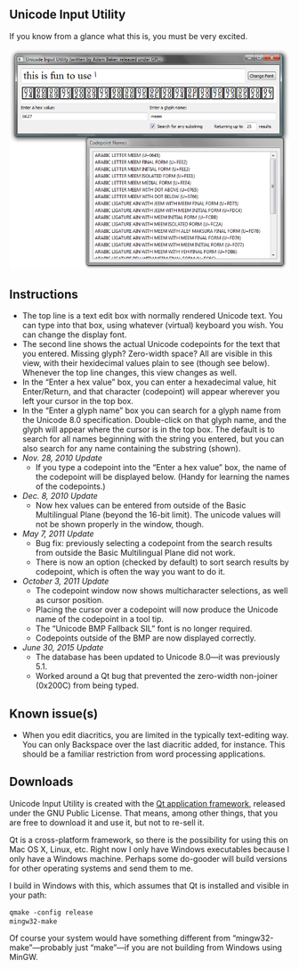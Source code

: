 Unicode Input Utility
------------

If you know from a glance what this is, you must be very excited.

![Screenshot of Unicode Input Utility](unicode_input_screenshot.png)

Instructions
------------

*   The top line is a text edit box with normally rendered Unicode text. You can type into that box, using whatever (virtual) keyboard you wish. You can change the display font.
*   The second line shows the actual Unicode codepoints for the text that you entered. Missing glyph? Zero-width space? All are visible in this view, with their hexidecimal values plain to see (though see below). Whenever the top line changes, this view changes as well.
*   In the “Enter a hex value” box, you can enter a hexadecimal value, hit Enter/Return, and that character (codepoint) will appear wherever you left your cursor in the top box.
*   In the “Enter a glyph name” box you can search for a glyph name from the Unicode 8.0 specification. Double-click on that glyph name, and the glyph will appear where the cursor is in the top box. The default is to search for all names beginning with the string you entered, but you can also search for any name containing the substring (shown).
*   _Nov. 28, 2010 Update_
    *   If you type a codepoint into the “Enter a hex value” box, the name of the codepoint will be displayed below. (Handy for learning the names of the codepoints.)
*   _Dec. 8, 2010 Update_
    *   Now hex values can be entered from outside of the Basic Multilingual Plane (beyond the 16-bit limit). The unicode values will not be shown properly in the window, though.
*   _May 7, 2011 Update_
    *   Bug fix: previously selecting a codepoint from the search results from outside the Basic Multilingual Plane did not work.
    *   There is now an option (checked by default) to sort search results by codepoint, which is often the way you want to do it.
*   _October 3, 2011 Update_
    *   The codepoint window now shows multicharacter selections, as well as cursor position.
    *   Placing the cursor over a codepoint will now produce the Unicode name of the codepoint in a tool tip.
    *   The “Unicode BMP Fallback SIL” font is no longer required.
    *   Codepoints outside of the BMP are now displayed correctly.
*   _June 30, 2015 Update_
    *   The database has been updated to Unicode 8.0—it was previously 5.1.
    *   Worked around a Qt bug that prevented the zero-width non-joiner (0x200C) from being typed.

Known issue(s)
------------

*   When you edit diacritics, you are limited in the typically text-editing way. You can only Backspace over the last diacritic added, for instance. This should be a familiar restriction from word processing applications.

Downloads
---------

Unicode Input Utility is created with the [Qt application framework](https://www.qt.io/), released under the GNU Public License. That means, among other things, that you are free to download it and use it, but not to re-sell it.

Qt is a cross-platform framework, so there is the possibility for using this on Mac OS X, Linux, etc. Right now I only have Windows executables because I only have a Windows machine. Perhaps some do-gooder will build versions for other operating systems and send them to me.

I build in Windows with this, which assumes that Qt is installed and visible in your path:

```
qmake -config release
mingw32-make
```

Of course your system would have something different from “mingw32-make”—probably just “make”—if you are not building from Windows using MinGW.
